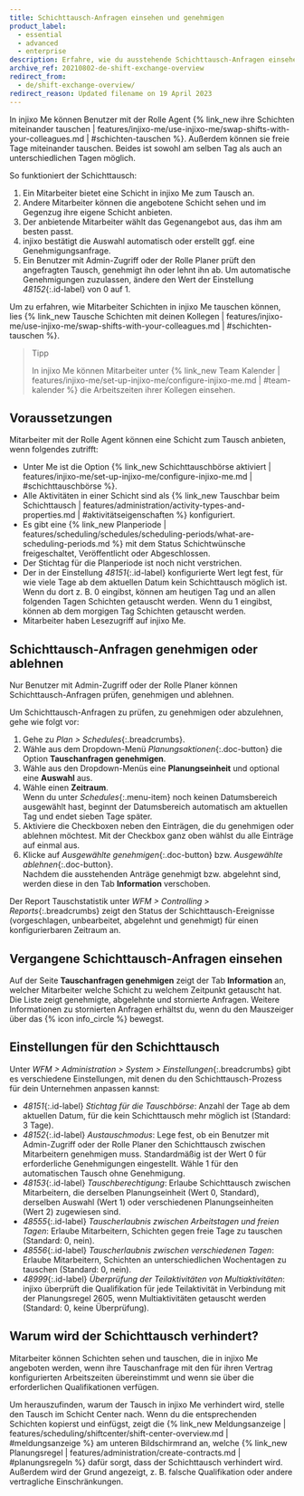 ```yaml
---
title: Schichttausch-Anfragen einsehen und genehmigen
product_label:
  - essential
  - advanced
  - enterprise
description: Erfahre, wie du ausstehende Schichttausch-Anfragen einsehen und genehmigen bzw. ablehnen kannst und wie du vergangene Schichttausch-Anfragen einsiehst.
archive_ref: 20210802-de-shift-exchange-overview
redirect_from:
  - de/shift-exchange-overview/
redirect_reason: Updated filename on 19 April 2023
---
```


In injixo Me können Benutzer mit der Rolle Agent {% link_new ihre Schichten miteinander tauschen | features/injixo-me/use-injixo-me/swap-shifts-with-your-colleagues.md | #schichten-tauschen %}. Außerdem können sie freie Tage miteinander tauschen. Beides ist sowohl am selben Tag als auch an unterschiedlichen Tagen möglich.

So funktioniert der Schichttausch:

1. Ein Mitarbeiter bietet eine Schicht in injixo Me zum Tausch an.
2. Andere Mitarbeiter können die angebotene Schicht sehen und im Gegenzug ihre eigene Schicht anbieten.
3. Der anbietende Mitarbeiter wählt das Gegenangebot aus, das ihm am besten passt.
4. injixo bestätigt die Auswahl automatisch oder erstellt ggf. eine Genehmigungsanfrage.
5. Ein Benutzer mit Admin-Zugriff oder der Rolle Planer prüft den angefragten Tausch, genehmigt ihn oder lehnt ihn ab. Um automatische Genehmigungen zuzulassen, ändere den Wert der Einstellung _48152_{:.id-label} von 0 auf 1.

Um zu erfahren, wie Mitarbeiter Schichten in injixo Me tauschen können, lies {% link_new Tausche Schichten mit deinen Kollegen | features/injixo-me/use-injixo-me/swap-shifts-with-your-colleagues.md | #schichten-tauschen %}.

> Tipp
>
> In injixo Me können Mitarbeiter unter {% link_new Team Kalender | features/injixo-me/set-up-injixo-me/configure-injixo-me.md | #team-kalender %} die Arbeitszeiten ihrer Kollegen einsehen.

## Voraussetzungen

Mitarbeiter mit der Rolle Agent können eine Schicht zum Tausch anbieten, wenn folgendes zutrifft:

- Unter Me ist die Option {% link_new Schichttauschbörse aktiviert | features/injixo-me/set-up-injixo-me/configure-injixo-me.md | #schichttauschbörse %}.
- Alle Aktivitäten in einer Schicht sind als {% link_new Tauschbar beim Schichttausch | features/administration/activity-types-and-properties.md | #aktivitätseigenschaften %} konfiguriert.
- Es gibt eine {% link_new Planperiode | features/scheduling/schedules/scheduling-periods/what-are-scheduling-periods.md %} mit dem Status Schichtwünsche freigeschaltet, Veröffentlicht oder Abgeschlossen.
- Der Stichtag für die Planperiode ist noch nicht verstrichen.
- Der in der Einstellung _48151_{:.id-label} konfigurierte Wert legt fest, für wie viele Tage ab dem aktuellen Datum kein Schichttausch möglich ist. Wenn du dort z.&nbsp;B. 0 eingibst, können am heutigen Tag und an allen folgenden Tagen Schichten getauscht werden. Wenn du 1 eingibst, können ab dem morgigen Tag Schichten getauscht werden.
- Mitarbeiter haben Lesezugriff auf injixo Me.

## Schichttausch-Anfragen genehmigen oder ablehnen

Nur Benutzer mit Admin-Zugriff oder der Rolle Planer können Schichttausch-Anfragen prüfen, genehmigen und ablehnen.

Um Schichttausch-Anfragen zu prüfen, zu genehmigen oder abzulehnen, gehe wie folgt vor:

1. Gehe zu _Plan > Schedules_{:.breadcrumbs}.
2. Wähle aus dem Dropdown-Menü _Planungsaktionen_{:.doc-button} die Option **Tauschanfragen genehmigen**.
3. Wähle aus den Dropdown-Menüs eine **Planungseinheit** und optional eine **Auswahl** aus.
4. Wähle einen **Zeitraum**.<br>Wenn du unter _Schedules_{:.menu-item} noch keinen Datumsbereich ausgewählt hast, beginnt der Datumsbereich automatisch am aktuellen Tag und endet sieben Tage später.
5. Aktiviere die Checkboxen neben den Einträgen, die du genehmigen oder ablehnen möchtest. Mit der Checkbox ganz oben wählst du alle Einträge auf einmal aus.
6. Klicke auf _Ausgewählte genehmigen_{:.doc-button} bzw. _Ausgewählte ablehnen_{:.doc-button}.  
   Nachdem die ausstehenden Anträge genehmigt bzw. abgelehnt sind, werden diese in den Tab **Information** verschoben.

Der Report Tauschstatistik unter _WFM > Controlling > Reports_{:.breadcrumbs} zeigt den Status der Schichttausch-Ereignisse (vorgeschlagen, unbearbeitet, abgelehnt und genehmigt) für einen konfigurierbaren Zeitraum an.

## Vergangene Schichttausch-Anfragen einsehen

Auf der Seite **Tauschanfragen genehmigen** zeigt der Tab **Information** an, welcher Mitarbeiter welche Schicht zu welchem Zeitpunkt getauscht hat. Die Liste zeigt genehmigte, abgelehnte und stornierte Anfragen. Weitere Informationen zu stornierten Anfragen erhältst du, wenn du den Mauszeiger über das {% icon info_circle %} bewegst.

## Einstellungen für den Schichttausch

Unter _WFM > Administration > System > Einstellungen_{:.breadcrumbs} gibt es verschiedene Einstellungen, mit denen du den Schichttausch-Prozess für dein Unternehmen anpassen kannst:

- _48151_{:.id-label} _Stichtag für die Tauschbörse_: Anzahl der Tage ab dem aktuellen Datum, für die kein Schichttausch mehr möglich ist (Standard: 3 Tage).
- _48152_{:.id-label} _Austauschmodus_: Lege fest, ob ein Benutzer mit Admin-Zugriff oder der Rolle Planer den Schichttausch zwischen Mitarbeitern genehmigen muss. Standardmäßig ist der Wert 0 für erforderliche Genehmigungen eingestellt. Wähle 1 für den automatischen Tausch ohne Genehmigung.
- _48153_{:.id-label} _Tauschberechtigung_: Erlaube Schichttausch zwischen Mitarbeitern, die derselben Planungseinheit (Wert 0, Standard), derselben Auswahl (Wert 1) oder verschiedenen Planungseinheiten (Wert 2) zugewiesen sind.
- _48555_{:.id-label} _Tauscherlaubnis zwischen Arbeitstagen und freien Tagen_: Erlaube Mitarbeitern, Schichten gegen freie Tage zu tauschen (Standard: 0, nein).
- _48556_{:.id-label} _Tauscherlaubnis zwischen verschiedenen Tagen_: Erlaube Mitarbeitern, Schichten an unterschiedlichen Wochentagen zu tauschen (Standard: 0, nein).
- _48999_{:.id-label} _Überprüfung der Teilaktivitäten von Multiaktivitäten_: injixo überprüft die Qualifikation für jede Teilaktivität in Verbindung mit der Planungsregel 2605, wenn Multiaktivitäten getauscht werden (Standard: 0, keine Überprüfung).

## Warum wird der Schichttausch verhindert?

Mitarbeiter können Schichten sehen und tauschen, die in injixo Me angeboten werden, wenn ihre Tauschanfrage mit den für ihren Vertrag konfigurierten Arbeitszeiten übereinstimmt und wenn sie über die erforderlichen Qualifikationen verfügen.

Um herauszufinden, warum der Tausch in injixo Me verhindert wird, stelle den Tausch im Schicht Center nach. Wenn du die entsprechenden Schichten kopierst und einfügst, zeigt die {% link_new Meldungsanzeige | features/scheduling/shiftcenter/shift-center-overview.md | #meldungsanzeige %} am unteren Bildschirmrand an, welche {% link_new Planungsregel | features/administration/create-contracts.md | #planungsregeln %} dafür sorgt, dass der Schichttausch verhindert wird. Außerdem wird der Grund angezeigt, z.&nbsp;B. falsche Qualifikation oder andere vertragliche Einschränkungen.
